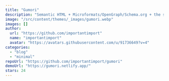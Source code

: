 ```yaml
---
title: "Gumori"
description: "Semantic HTML + Microformats/OpenGraph/Schema.org + the smallest possible default stylesheet for designing your own blog or pairing it with a classless CSS framework."
image: "/src/content/themes/_images/gumori.webp"
images: []
author:
  url: "https://github.com/importantimport"
  name: "importantimport"
  avatar: "https://avatars.githubusercontent.com/u/91736649?v=4"
categories:
  - "blog"
  - "minimal"
repoUrl: "https://github.com/importantimport/gumori"
demoUrl: "https://gumori.netlify.app/"
stars: 24
---
```

